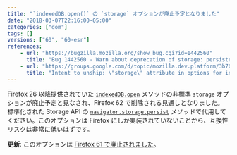 ```yaml
---
title: "`indexedDB.open()` の `storage` オプションが廃止予定となりました"
date: "2018-03-07T22:16:00-05:00"
categories: ["dom"]
tags: []
versions: ["60", "60-esr"]
references:
    - url: "https://bugzilla.mozilla.org/show_bug.cgi?id=1442560"
      title: "Bug 1442560 - Warn about deprecation of storage: persistent"
    - url: "https://groups.google.com/d/topic/mozilla.dev.platform/3b700_oeAzo/discussion"
      title: "Intent to unship: \"storage\" attribute in options for indexedDB.open()"
---
```

Firefox 26 以降提供されていた [`indexedDB.open`](https://developer.mozilla.org/docs/Web/API/IDBFactory/open) メソッドの非標準 `storage` オプションが廃止予定と見なされ、Firefox 62 で削除される見通しとなりました。標準化された Storage API の [`navigator.storage.persist`](https://developer.mozilla.org/docs/Web/API/StorageManager/persist) メソッドで代用してください。このオプションは Firefox にしか実装されていないことから、互換性リスクは非常に低いはずです。

**更新**: このオプションは [Firefox 61 で廃止されました](https://www.fxsitecompat.dev/ja/docs/2018/storage-option-for-indexeddb-open-has-been-removed/)。
